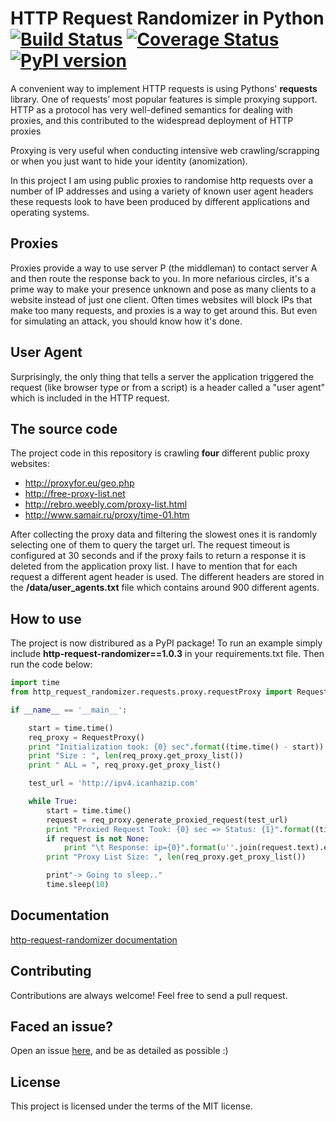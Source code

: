 # HTTP Request Randomizer in Python  [![Build Status](https://travis-ci.org/pgaref/HTTP_Request_Randomizer.svg?branch=master)](https://travis-ci.org/pgaref/HTTP_Request_Randomizer) [![Coverage Status](https://coveralls.io/repos/github/pgaref/HTTP_Request_Randomizer/badge.svg?branch=master)](https://coveralls.io/github/pgaref/HTTP_Request_Randomizer?branch=master) [![PyPI version](https://badge.fury.io/py/http-request-randomizer.svg)](https://badge.fury.io/py/http-request-randomizer)

A convenient way to implement HTTP requests is using Pythons' **requests** library.
One of requests’ most popular features is simple proxying support.
HTTP as a protocol has very well-defined semantics for dealing with proxies, and this contributed to the widespread deployment of HTTP proxies

Proxying is very useful when conducting intensive web crawling/scrapping or when you just want to hide your identity (anomization).

In this project I am using public proxies to randomise http requests over a number of IP addresses and using a variety of known user agent headers these requests look to have been produced by different applications and operating systems.


## Proxies

Proxies provide a way to use server P (the middleman) to contact server A and then route the response back to you. In more nefarious circles, it's a prime way to make your presence unknown and pose as many clients to a website instead of just one client.
Often times websites will block IPs that make too many requests, and proxies is a way to get around this. But even for simulating an attack, you should know how it's done.


## User Agent

Surprisingly, the only thing that tells a server the application triggered the request (like browser type or from a script) is a header called a "user agent" which is included in the HTTP request.

## The source code

The project code in this repository is crawling **four** different public proxy websites:
* http://proxyfor.eu/geo.php
* http://free-proxy-list.net
* http://rebro.weebly.com/proxy-list.html
* http://www.samair.ru/proxy/time-01.htm 

After collecting the proxy data and filtering the slowest ones it is randomly selecting one of them to query the target url.
The request timeout is configured at 30 seconds and if the proxy fails to return a response it is deleted from the application proxy list.
I have to mention that for each request a different agent header is used. The different headers are stored in the **/data/user_agents.txt** file which contains around 900 different agents.

## How to use

The project is now distribured as a PyPI package!
To run an example simply include **http-request-randomizer==1.0.3** in your requirements.txt file.
Then run the code below:

````python
import time
from http_request_randomizer.requests.proxy.requestProxy import RequestProxy

if __name__ == '__main__':

    start = time.time()
    req_proxy = RequestProxy()
    print "Initialization took: {0} sec".format((time.time() - start))
    print "Size : ", len(req_proxy.get_proxy_list())
    print " ALL = ", req_proxy.get_proxy_list()

    test_url = 'http://ipv4.icanhazip.com'

    while True:
        start = time.time()
        request = req_proxy.generate_proxied_request(test_url)
        print "Proxied Request Took: {0} sec => Status: {1}".format((time.time() - start), request.__str__())
        if request is not None:
            print "\t Response: ip={0}".format(u''.join(request.text).encode('utf-8'))
        print "Proxy List Size: ", len(req_proxy.get_proxy_list())

        print"-> Going to sleep.."
        time.sleep(10)
````

## Documentation 

[http-request-randomizer documentation](http://pythonhosted.org/http-request-randomizer)


## Contributing

Contributions are always welcome! Feel free to send a pull request.

## Faced an issue?

Open an issue [here](https://github.com/pgaref/HTTP_Request_Randomizer/issues), and be as detailed as possible :)

## License

This project is licensed under the terms of the MIT license.
